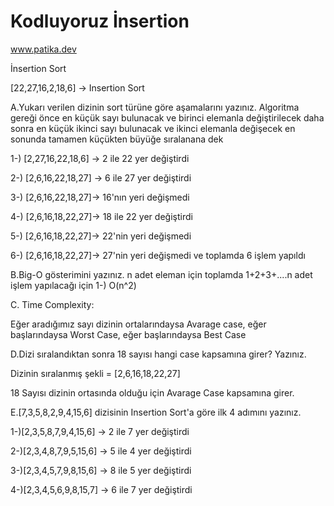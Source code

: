 # Kodluyoruz İnsertion
www.patika.dev

İnsertion Sort

[22,27,16,2,18,6] -> Insertion Sort

A.Yukarı verilen dizinin sort türüne göre aşamalarını yazınız.
Algoritma gereği önce en küçük sayı bulunacak ve birinci elemanla değiştirilecek 
daha sonra en küçük ikinci sayı bulunacak ve ikinci elemanla değişecek en sonunda 
tamamen küçükten büyüğe sıralanana dek

1-) [2,27,16,22,18,6] -> 2 ile 22  yer değiştirdi

2-) [2,6,16,22,18,27] -> 6 ile 27  yer değiştirdi

3-) [2,6,16,22,18,27]-> 16'nın yeri değişmedi

4-) [2,6,16,18,22,27]-> 18 ile 22  yer değiştirdi

5-) [2,6,16,18,22,27]-> 22'nin yeri değişmedi

6-) [2,6,16,18,22,27]-> 27'nin yeri değişmedi ve toplamda 6 işlem yapıldı 

B.Big-O gösterimini yazınız. 
n adet eleman için toplamda 1+2+3+....n adet işlem yapılacağı için 
1-) O(n^2)

C. Time Complexity:

Eğer aradığımız sayı dizinin ortalarındaysa Avarage case, eğer başlarındaysa Worst Case, eğer başlarındaysa Best Case

D.Dizi sıralandıktan sonra 18 sayısı hangi case kapsamına girer? Yazınız.

Dizinin sıralanmış şekli = [2,6,16,18,22,27]

18 Sayısı dizinin ortasında olduğu için Avarage Case kapsamına girer.

E.[7,3,5,8,2,9,4,15,6] dizisinin Insertion Sort'a göre ilk 4 adımını yazınız.

1-)[2,3,5,8,7,9,4,15,6] -> 2 ile 7  yer değiştirdi

2-)[2,3,4,8,7,9,5,15,6] -> 5 ile 4  yer değiştirdi

3-)[2,3,4,5,7,9,8,15,6] -> 8 ile 5  yer değiştirdi

4-)[2,3,4,5,6,9,8,15,7] -> 6 ile 7  yer değiştirdi
